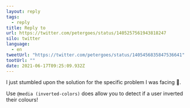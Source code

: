 ```yaml
---
layout: reply
tags:
  - reply
title: Reply to
url: https://twitter.com/petergoes/status/1405257561943818247
silo: twitter
language:
  - en
tweetUrl: "https://twitter.com/petergoes/status/1405456835847536641"
tootUrl: ""
date: 2021-06-17T09:25:09.932Z
---
```

I just stumbled upon the solution for the specific problem I was facing 🎉.

Use `@media (inverted-colors)` does allow you to detect if a user inverted their colours!